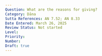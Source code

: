 ```yaml
---
Question: What are the reasons for giving?
Category: Dāna
Sutta References: AN 7.52; AN 8.33
Date Entered: March 26, 2025
Review Status: Not started
Level: 
Priority: 
Number: 
Draft: true
---
```

